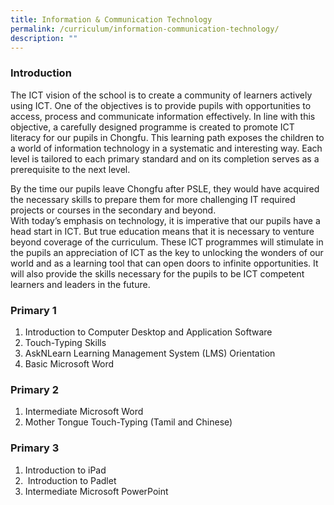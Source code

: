 ```yaml
---
title: Information & Communication Technology
permalink: /curriculum/information-communication-technology/
description: ""
---
```

### Introduction

The ICT vision of the school is to create a community of learners actively using ICT. One of the objectives is to provide pupils with opportunities to access, process and communicate information effectively. In line with this objective, a carefully designed programme is created to promote ICT literacy for our pupils in Chongfu. This learning path exposes the children to a world of information technology in a systematic and interesting way. Each level is tailored to each primary standard and on its completion serves as a prerequisite to the next level.

By the time our pupils leave Chongfu after PSLE, they would have acquired the necessary skills to prepare them for more challenging IT required projects or courses in the secondary and beyond.  
With today’s emphasis on technology, it is imperative that our pupils have a head start in ICT. But true education means that it is necessary to venture beyond coverage of the curriculum. These ICT programmes will stimulate in the pupils an appreciation of ICT as the key to unlocking the wonders of our world and as a learning tool that can open doors to infinite opportunities. It will also provide the skills necessary for the pupils to be ICT competent learners and leaders in the future.

### Primary 1

1. Introduction to Computer Desktop and Application Software  
2. Touch-Typing Skills  
3. AskNLearn Learning Management System (LMS) Orientation  
4. Basic Microsoft Word

### Primary 2

1. Intermediate Microsoft Word  
2. Mother Tongue Touch-Typing (Tamil and Chinese)

### Primary 3

1. Introduction to iPad  
2.  Introduction to Padlet  
3. Intermediate Microsoft PowerPoint
